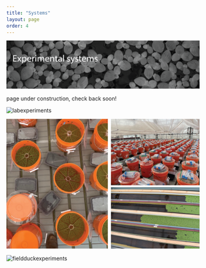 ```yaml
---
title: "Systems"
layout: page
order: 4
---
```


![system](images/system-banner.png)

page under construction, check back soon!

![labexperiments](images/lab-exp.png)

![mesoexperiments](images/meso.png)

![fieldduckexperiments](images/field-duck.png)